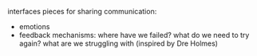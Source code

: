 interfaces pieces for sharing communication:
- emotions
- feedback mechanisms: where have we failed? what do we need to try again? what are we struggling with (inspired by Dre Holmes)